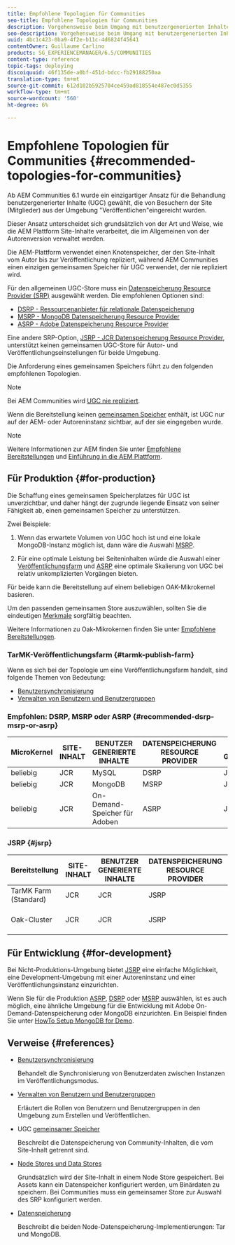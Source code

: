 ```yaml
---
title: Empfohlene Topologien für Communities
seo-title: Empfohlene Topologien für Communities
description: Vorgehensweise beim Umgang mit benutzergenerierten Inhalten (UGC)
seo-description: Vorgehensweise beim Umgang mit benutzergenerierten Inhalten (UGC)
uuid: 4bc1c423-0ba9-4f2e-b11c-4d6824f45641
contentOwner: Guillaume Carlino
products: SG_EXPERIENCEMANAGER/6.5/COMMUNITIES
content-type: reference
topic-tags: deploying
discoiquuid: 46f135de-a0bf-451d-bdcc-fb29188250aa
translation-type: tm+mt
source-git-commit: 612d102b5925704ce459ad818554e487ec0d5355
workflow-type: tm+mt
source-wordcount: '560'
ht-degree: 6%

---
```



# Empfohlene Topologien für Communities {#recommended-topologies-for-communities}

Ab AEM Communities 6.1 wurde ein einzigartiger Ansatz für die Behandlung benutzergenerierter Inhalte (UGC) gewählt, die von Besuchern der Site (Mitglieder) aus der Umgebung &quot;Veröffentlichen&quot;eingereicht wurden.

Dieser Ansatz unterscheidet sich grundsätzlich von der Art und Weise, wie die AEM Plattform Site-Inhalte verarbeitet, die im Allgemeinen von der Autorenversion verwaltet werden.

Die AEM-Plattform verwendet einen Knotenspeicher, der den Site-Inhalt vom Autor bis zur Veröffentlichung repliziert, während AEM Communities einen einzigen gemeinsamen Speicher für UGC verwendet, der nie repliziert wird.

Für den allgemeinen UGC-Store muss ein [Datenspeicherung Resource Provider (SRP)](working-with-srp.md) ausgewählt werden. Die empfohlenen Optionen sind:

* [DSRP - Ressourcenanbieter für relationale Datenspeicherung](dsrp.md)
* [MSRP - MongoDB Datenspeicherung Resource Provider](msrp.md)
* [ASRP - Adobe Datenspeicherung Resource Provider](asrp.md)

Eine andere SRP-Option, [JSRP - JCR Datenspeicherung Resource Provider](jsrp.md), unterstützt keinen gemeinsamen UGC-Store für Autor- und Veröffentlichungseinstellungen für beide Umgebung.

Die Anforderung eines gemeinsamen Speichers führt zu den folgenden empfohlenen Topologien.

>[!NOTE]
>
>Bei AEM Communities wird [UGC nie repliziert](working-with-srp.md#ugc-never-replicated).
>
>Wenn die Bereitstellung keinen [gemeinsamen Speicher](working-with-srp.md) enthält, ist UGC nur auf der AEM- oder Autoreninstanz sichtbar, auf der sie eingegeben wurde.


>[!NOTE]
>
>Weitere Informationen zur AEM finden Sie unter [Empfohlene Bereitstellungen](../../help/sites-deploying/recommended-deploys.md) und [Einführung in die AEM Plattform](../../help/sites-deploying/data-store-config.md).

## Für Produktion {#for-production}

Die Schaffung eines gemeinsamen Speicherplatzes für UGC ist unverzichtbar, und daher hängt der zugrunde liegende Einsatz von seiner Fähigkeit ab, einen gemeinsamen Speicher zu unterstützen.

Zwei Beispiele:

1. Wenn das erwartete Volumen von UGC hoch ist und eine lokale MongoDB-Instanz möglich ist, dann wäre die Auswahl [MSRP](msrp.md).

1. Für eine optimale Leistung bei Seiteninhalten würde die Auswahl einer [Veröffentlichungsfarm](../../help/sites-deploying/recommended-deploys.md#tarmk-farm) und [ASRP](asrp.md) eine optimale Skalierung von UGC bei relativ unkomplizierten Vorgängen bieten.

Für beide kann die Bereitstellung auf einem beliebigen OAK-Mikrokernel basieren.

Um den passenden gemeinsamen Store auszuwählen, sollten Sie die eindeutigen [Merkmale](working-with-srp.md#characteristics-of-srp-options) sorgfältig beachten.

Weitere Informationen zu Oak-Mikrokernen finden Sie unter [Empfohlene Bereitstellungen](../../help/sites-deploying/recommended-deploys.md).

### TarMK-Veröffentlichungsfarm {#tarmk-publish-farm}

Wenn es sich bei der Topologie um eine Veröffentlichungsfarm handelt, sind folgende Themen von Bedeutung:

* [Benutzersynchronisierung](sync.md)
* [Verwalten von Benutzern und Benutzergruppen](users.md)

### Empfohlen: DSRP, MSRP oder ASRP {#recommended-dsrp-msrp-or-asrp}

| MicroKernel | SITE-INHALT | BENUTZER GENERIERTE INHALTE | DATENSPEICHERUNG RESOURCE PROVIDER | HÄUFIG GESPEICHERT |
|-------------|------------------------|----------------------------------|---------------------------|---------------|
| beliebig | JCR | MySQL | DSRP | Ja |
| beliebig | JCR | MongoDB | MSRP | Ja |
| beliebig | JCR | On-Demand-Speicher für Adoben | ASRP | Ja |

### JSRP {#jsrp}


| Bereitstellung | SITE-INHALT | BENUTZER GENERIERTE INHALTE | DATENSPEICHERUNG RESOURCE PROVIDER | HÄUFIG GESPEICHERT |
|----------------------|------------------------|----------------------------------|---------------------------|---------------------------------|
| TarMK Farm (Standard) | JCR | JCR | JSRP | Nein |
| Oak-Cluster | JCR | JCR | JSRP | Nur zur Veröffentlichung Umgebung |

## Für Entwicklung {#for-development}

Bei Nicht-Produktions-Umgebung bietet [JSRP](jsrp.md) eine einfache Möglichkeit, eine Development-Umgebung mit einer Autoreninstanz und einer Veröffentlichungsinstanz einzurichten.

Wenn Sie für die Produktion [ASRP](asrp.md), [DSRP](dsrp.md) oder [MSRP](msrp.md) auswählen, ist es auch möglich, eine ähnliche Umgebung für die Entwicklung mit Adobe On-Demand-Datenspeicherung oder MongoDB einzurichten. Ein Beispiel finden Sie unter [HowTo Setup MongoDB for Demo](demo-mongo.md).

## Verweise {#references}

* [Benutzersynchronisierung](sync.md)

   Behandelt die Synchronisierung von Benutzerdaten zwischen Instanzen im Veröffentlichungsmodus.

* [Verwalten von Benutzern und Benutzergruppen](users.md)

   Erläutert die Rollen von Benutzern und Benutzergruppen in den Umgebung zum Erstellen und Veröffentlichen.

* UGC [gemeinsamer Speicher](working-with-srp.md)

   Beschreibt die Datenspeicherung von Community-Inhalten, die vom Site-Inhalt getrennt sind.

* [Node Stores und Data Stores](../../help/sites-deploying/data-store-config.md)

   Grundsätzlich wird der Site-Inhalt in einem Node Store gespeichert. Bei Assets kann ein Datenspeicher konfiguriert werden, um Binärdaten zu speichern. Bei Communities muss ein gemeinsamer Store zur Auswahl des SRP konfiguriert werden.

* [Datenspeicherung](../../help/sites-deploying/storage-elements-in-aem-6.md)

   Beschreibt die beiden Node-Datenspeicherung-Implementierungen: Tar und MongoDB.
